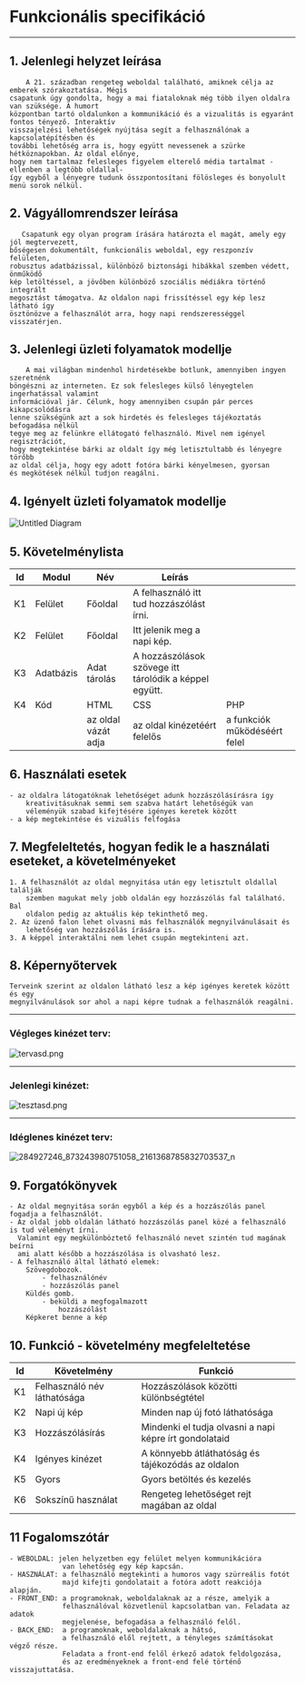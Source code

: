# Funkcionális specifikáció
___
## 1. Jelenlegi helyzet leírása
        A 21. században rengeteg weboldal található, amiknek célja az emberek szórakoztatása. Mégis
    csapatunk úgy gondolta, hogy a mai fiataloknak még több ilyen oldalra van szüksége. A humort
    központban tartó oldalunkon a kommunikáció és a vizualitás is egyaránt fontos tényező. Interaktív
    visszajelzési lehetőségek nyújtása segít a felhasználónak a kapcsolatépítésben és 
    további lehetőség arra is, hogy együtt nevessenek a szürke hétköznapokban. Az oldal előnye,
    hogy nem tartalmaz felesleges figyelem elterelő média tartalmat -ellenben a legtöbb oldallal-
    így egyből a lényegre tudunk összpontosítani fölösleges és bonyolult menü sorok nélkül.


## 2. Vágyállomrendszer leírása
       Csapatunk egy olyan program írására határozta el magát, amely egy jól megtervezett,
    bőségesen dokumentált, funkcionális weboldal, egy reszponzív felületen,
    robusztus adatbázissal, különböző biztonsági hibákkal szemben védett, önműködő
    kép letöltéssel, a jövőben különböző szociális médiákra történő integrált
    megosztást támogatva. Az oldalon napi frissítéssel egy kép lesz látható így
    ösztönözve a felhasználót arra, hogy napi rendszerességgel visszatérjen.


## 3. Jelenlegi üzleti folyamatok modellje
        A mai világban mindenhol hirdetésekbe botlunk, amennyiben ingyen szeretnénk
    böngészni az interneten. Ez sok felesleges külső lényegtelen ingerhatással valamint
    információval jár. Célunk, hogy amennyiben csupán pár perces kikapcsolódásra
    lenne szükségünk azt a sok hirdetés és felesleges tájékoztatás befogadása nélkül
    tegye meg az felünkre ellátogató felhasználó. Mivel nem igényel regisztrációt,
    hogy megtekintése bárki az oldalt így még letisztultabb és lényegre törőbb
    az oldal célja, hogy egy adott fotóra bárki kényelmesen, gyorsan
    és megkötések nélkül tudjon reagálni.


## 4. Igényelt üzleti folyamatok modellje

![Untitled Diagram](https://github.com/rokobata510/space/blob/main/pics/Untitled%20Diagram.jpg?raw=true)
  
  
## 5. Követelménylista
| Id | Modul | Név | Leírás |    |
| :---: | --- | --- | --- | --- |
| K1 | Felület | Főoldal | A felhasználó itt tud hozzászólást írni. | |
| K2 | Felület | Főoldal | Itt jelenik meg a napi kép. |                                         |
| K3 | Adatbázis | Adat tárolás | A hozzászólások szövege itt tárolódik a képpel együtt. |       |
| K4 | Kód  | HTML                |  CSS                         |  PHP                          |
|    |     | az oldal vázát adja | az oldal kinézetéért felelős | a funkciók működéséért felel  |


## 6. Használati esetek
    - az oldalra látogatóknak lehetőséget adunk hozzászólásírásra így
        kreativitásuknak semmi sem szabva határt lehetőségük van
        véleményük szabad kifejtésére igényes keretek között
    - a kép megtekintése és vizuális felfogása


## 7. Megfeleltetés, hogyan fedik le a használati eseteket, a követelményeket
    1. A felhasználót az oldal megnyitása után egy letisztult oldallal találják
        szemben magukat mely jobb oldalán egy hozzászólás fal található. Bal
        oldalon pedig az aktuális kép tekinthető meg. 
    2. Az üzenő falon lehet olvasni más felhasználók megnyilvánulásait és
        lehetőség van hozzászólás írására is.
    3. A képpel interaktálni nem lehet csupán megtekinteni azt.
    
    
## 8. Képernyőtervek
    Terveink szerint az oldalon látható lesz a kép igényes keretek között és egy
    megnyilvánulások sor ahol a napi képre tudnak a felhasználók reagálni.
   __________
   ### Végleges kinézet terv:
   
   ![tervasd.png](https://github.com/rokobata510/space/blob/main/pics/tervasd.png)
   
   __________
   ### Jelenlegi kinézet:
   
   ![tesztasd.png](https://github.com/rokobata510/space/blob/main/pics/tesztasd.png)
   
   __________
   ### Idéglenes kinézet terv:
   
  ![284927246_873243980751058_2161368785832703537_n](https://github.com/rokobata510/space/blob/main/pics/284927246_873243980751058_2161368785832703537_n.png?raw=true)



## 9. Forgatókönyvek
    - Az oldal megnyitása során egyből a kép és a hozzászólás panel fogadja a felhasználót. 
    - Az oldal jobb oldalán látható hozzászólás panel közé a felhasználó is tud véleményt írni.
      Valamint egy megkülönböztető felhasználó nevet szintén tud magának beírni
      ami alatt később a hozzászólása is olvasható lesz.
    - A felhasználó által látható elemek:
        Szövegdobozok.
            - felhasználónév
            - hozzászólás panel
        Küldés gomb.
            - beküldi a megfogalmazott
                hozzászólást
        Képkeret benne a kép


## 10. Funkció - követelmény megfeleltetése
  | Id | Követelmény | Funkció |
  | :---: | --- | --- |
  | K1 | Felhasználó név láthatósága | Hozzászólások közötti különbségtétel |
  | K2 | Napi új kép | Minden nap új fotó láthatósága |
  | K3 | Hozzászólásírás | Mindenki el tudja olvasni a napi képre írt gondolataid |
  | K4 | Igényes kinézet | A könnyebb átláthatóság és tájékozódás az oldalon |
  | K5 | Gyors | Gyors betöltés és kezelés |
  | K6 | Sokszínű használat | Rengeteg lehetőséget rejt magában az oldal |


## 11 Fogalomszótár
    - WEBOLDAL: jelen helyzetben egy felület melyen kommunikációra
                 van lehetőség egy kép kapcsán.
    - HASZNÁLAT: a felhasználó megtekinti a humoros vagy szürreális fotót
                 majd kifejti gondolatait a fotóra adott reakciója alapján.
    - FRONT_END: a programoknak, weboldalaknak az a része, amelyik a
                 felhasználóval közvetlenül kapcsolatban van. Feladata az adatok
                 megjelenése, befogadása a felhasználó felől.
    - BACK_END:  a programoknak, weboldalaknak a hátsó,
                 a felhasználó elől rejtett, a tényleges számításokat végző része.
                 Feladata a front‑end felől érkező adatok feldolgozása,
                 és az eredményeknek a front‑end felé történő visszajuttatása.
